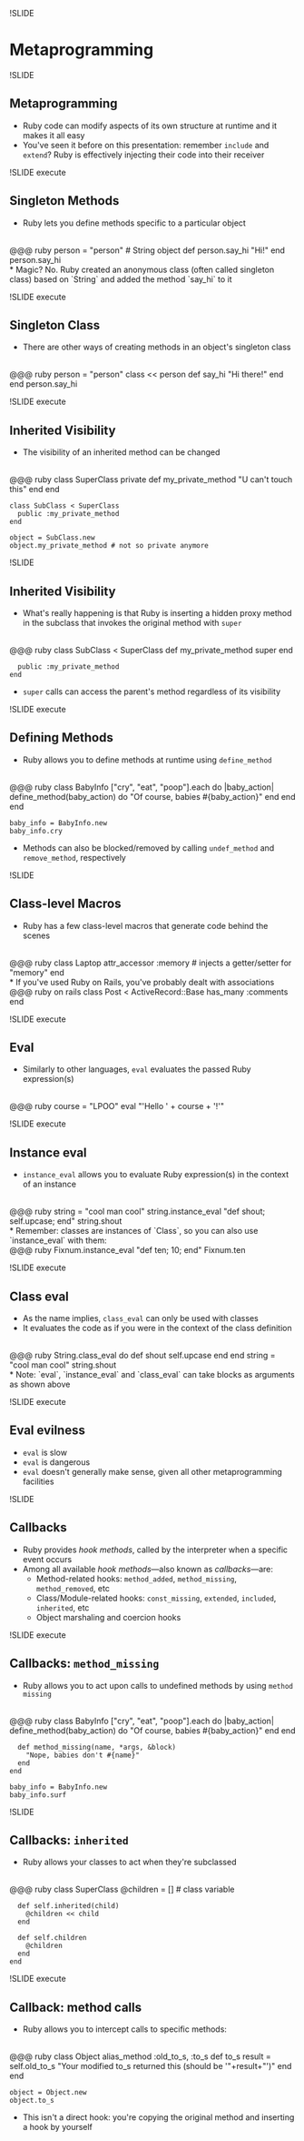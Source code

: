 !SLIDE

# Metaprogramming

!SLIDE

## Metaprogramming

* Ruby code can modify aspects of its own structure at runtime and it makes it all easy
* You've seen it before on this presentation: remember `include` and `extend`? Ruby is effectively injecting their code into their receiver

!SLIDE execute

## Singleton Methods

* Ruby lets you define methods specific to a particular object
<br/>
    @@@ ruby
    person = "person" # String object
    def person.say_hi
      "Hi!"
    end
    person.say_hi
<br/>
* Magic? No. Ruby created an anonymous class (often called singleton class) based on `String` and added the method `say_hi` to it

!SLIDE execute

## Singleton Class

* There are other ways of creating methods in an object's singleton class
<br/>
    @@@ ruby
    person = "person"
    class << person
      def say_hi
        "Hi there!"
      end
    end
    person.say_hi
    
!SLIDE execute

## Inherited Visibility

* The visibility of an inherited method can be changed
<br/>
    @@@ ruby
    class SuperClass
      private
        def my_private_method
          "U can't touch this"
        end
    end
    
    class SubClass < SuperClass
      public :my_private_method
    end
    
    object = SubClass.new
    object.my_private_method # not so private anymore
    
!SLIDE

## Inherited Visibility

* What's really happening is that Ruby is inserting a hidden proxy method in the subclass that invokes the original method with `super`
<br/>
    @@@ ruby
    class SubClass < SuperClass
      def my_private_method
        super
      end
      
      public :my_private_method
    end
    
* `super` calls can access the parent's method regardless of its visibility

!SLIDE execute

## Defining Methods

* Ruby allows you to define methods at runtime using `define_method`
<br/>
    @@@ ruby
    class BabyInfo
      ["cry", "eat", "poop"].each do |baby_action|
        define_method(baby_action) do
          "Of course, babies #{baby_action}"
        end
      end
    end
    
    baby_info = BabyInfo.new
    baby_info.cry
* Methods can also be blocked/removed by calling `undef_method` and `remove_method`, respectively
        
!SLIDE

## Class-level Macros

* Ruby has a few class-level macros that generate code behind the scenes
<br/>
    @@@ ruby
    class Laptop
      attr_accessor :memory # injects a getter/setter for "memory"
    end
<br/>
* If you've used Ruby on Rails, you've probably dealt with associations
<br/>
    @@@ ruby on rails
    class Post < ActiveRecord::Base
      has_many :comments
    end

!SLIDE execute

## Eval

* Similarly to other languages, `eval` evaluates the passed Ruby expression(s)
<br/>
    @@@ ruby
    course = "LPOO"
    eval "'Hello ' + course + '!'"

!SLIDE execute

## Instance eval

* `instance_eval` allows you to evaluate Ruby expression(s) in the context of an instance
<br/>
    @@@ ruby
    string = "cool man cool"
    string.instance_eval "def shout; self.upcase; end"
    string.shout
<br/>
* Remember: classes are instances of `Class`, so you can also use `instance_eval` with them:
<br/>
    @@@ ruby
    Fixnum.instance_eval "def ten; 10; end"
    Fixnum.ten
    
!SLIDE execute

## Class eval

* As the name implies, `class_eval` can only be used with classes
* It evaluates the code as if you were in the context of the class definition
<br/>
    @@@ ruby
    String.class_eval do
      def shout
        self.upcase
      end
    end
    string = "cool man cool"
    string.shout
<br/>
* Note: `eval`, `instance_eval` and `class_eval` can take blocks as arguments as shown above
    
!SLIDE execute

## Eval evilness

* `eval` is slow
* `eval` is dangerous
* `eval` doesn't generally make sense, given all other metaprogramming facilities

!SLIDE

## Callbacks

* Ruby provides *hook methods*, called by the interpreter when a specific event occurs
* Among all available *hook methods*—also known as *callbacks*—are:
  * Method-related hooks: `method_added`, `method_missing`, `method_removed`, etc
  * Class/Module-related hooks: `const_missing`, `extended`, `included`, `inherited`, etc
  * Object marshaling and coercion hooks
  
!SLIDE execute

## Callbacks: `method_missing`

* Ruby allows you to act upon calls to undefined methods by using `method missing`
<br/>
    @@@ ruby
    class BabyInfo
      ["cry", "eat", "poop"].each do |baby_action|
        define_method(baby_action) do
          "Of course, babies #{baby_action}"
        end
      end
      
      def method_missing(name, *args, &block)
        "Nope, babies don't #{name}"
      end
    end
    
    baby_info = BabyInfo.new
    baby_info.surf

!SLIDE

## Callbacks: `inherited`

* Ruby allows your classes to act when they're subclassed
<br/>
    @@@ ruby
    class SuperClass
      @children = [] # class variable
      
      def self.inherited(child)
        @children << child
      end
      
      def self.children
        @children
      end
    end

!SLIDE execute

## Callback: method calls

* Ruby allows you to intercept calls to specific methods:
<br/>
    @@@ ruby
    class Object
      alias_method :old_to_s, :to_s
      def to_s
        result = self.old_to_s
        "Your modified to_s returned this (should be '"+result+"')"
      end
    end
    
    object = Object.new
    object.to_s
* This isn't a direct hook: you're copying the original method and inserting a hook by yourself
